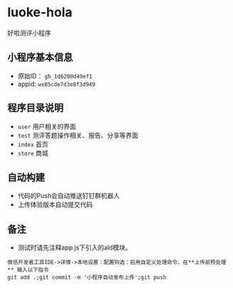 # luoke-hola
好啦测评小程序

## 小程序基本信息

- 原始ID： `gh_1d6200d49ef1`
- appid: `wx85cde7d3e8f3d949`

## 程序目录说明
- `user` 用户相关的界面
- `test` 测评答题操作相关、报告、分享等界面
- `index` 首页
- `store` 商城

## 自动构建

- 代码的Push会自动推送钉钉群机器人
- 上传体验版本自动提交代码

## 备注

- 测试时请先注释app.js下引入的ald模块。

```
微信开发者工具IDE->详情->本地设置：配置钩选：启用自定义处理命令，在**上传前预处理** 输入以下指令
git add .;git commit -m '小程序自动发布上传';git push
```
